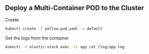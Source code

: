 ## Deploy a Multi-Container POD to the Cluster

Create
``` bash 
kubectl create -f yellow-pod.yaml -n default
```
Get the logs from the container
``` bash
kubectl -n elastic-stack exec -it app cat /log/app.log
```
